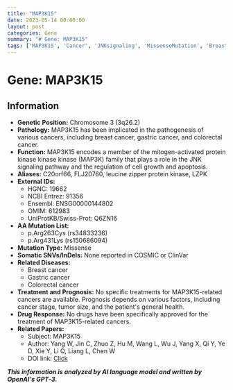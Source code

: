 ```yaml
---
title: "MAP3K15"
date: 2023-05-14 00:00:00
layout: post
categories: Gene
summary: "# Gene: MAP3K15"
tags: ['MAP3K15', 'Cancer', 'JNKsignaling', 'MissenseMutation', 'BreastCancer', 'GastricCancer', 'ColorectalCancer', 'Prognosis']
---
```


# Gene: MAP3K15
## Information
- **Genetic Position:** Chromosome 3 (3q26.2)
- **Pathology:** MAP3K15 has been implicated in the pathogenesis of various cancers, including breast cancer, gastric cancer, and colorectal cancer.
- **Function:** MAP3K15 encodes a member of the mitogen-activated protein kinase kinase kinase (MAP3K) family that plays a role in the JNK signaling pathway and the regulation of cell growth and apoptosis.
- **Aliases:** C20orf66, FLJ20760, leucine zipper protein kinase, LZPK
- **External IDs:**
  - HGNC: 19662
  - NCBI Entrez: 91356
  - Ensembl: ENSG00000144802
  - OMIM: 612983
  - UniProtKB/Swiss-Prot: Q6ZN16
- **AA Mutation List:** 
  - p.Arg263Cys (rs34833236)
  - p.Arg431Lys (rs150686094)
- **Mutation Type:** Missense
- **Somatic SNVs/InDels:** None reported in COSMIC or ClinVar
- **Related Diseases:** 
  - Breast cancer
  - Gastric cancer
  - Colorectal cancer
- **Treatment and Prognosis:** No specific treatments for MAP3K15-related cancers are available. Prognosis depends on various factors, including cancer stage, tumor size, and the patient's general health.
- **Drug Response:** No drugs have been specifically approved for the treatment of MAP3K15-related cancers.
- **Related Papers:**
  - Subject: MAP3K15
  - Author: Yang W, Jin C, Zhuo Z, Hu M, Wang L, Wu J, Yang X, Qi Y, Ye D, Xie Y, Li Q, Liang L, Chen W
  - DOI link: [Click](https://doi.org/10.1093/carcin/bgy111)

**_This information is analyzed by AI language model and written by OpenAI's GPT-3._**